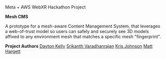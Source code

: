 Meta + AWS WebXR Hackathon Project

__Mesh CMS__

A prototype for a mesh-aware Content Management System, that leverages a web-of-trust model so users can safely and securely see 3D models affixed to any environment mesh that matches a specific mesh "fingerprint".

__Project Authors__
[Dayton Kelly](https://github.com/daytonkelly)
[Srikanth Varadhanrajan](https://github.com/srikanth1511)
[Kris Johnson](https://github.com/modstorm)
[Matt Hargett](https://github.com/matthargett)
